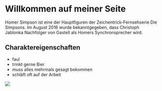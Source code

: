 # Willkommen auf meiner Seite
Homer Simpson ist eine der Hauptfiguren der Zeichentrick-Fernsehserie 
Die Simpsons. Im August 2016 wurde bekanntgegeben, dass Christoph 
Jablonka Nachfolger von Gastell als Homers Synchronsprecher wird.
## Charaktereigenschaften
* faul
* trinkt gerne Bier
* muss alles mehrmals gesagt bekommen
* schläft oft auf der Arbeit

<img src="https://cdn.pixabay.com/photo/2017/01/24/23/59/homer-2006753_1280.jpg"/>